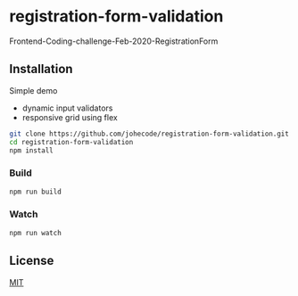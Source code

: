 # registration-form-validation
Frontend-Coding-challenge-Feb-2020-RegistrationForm

## Installation

Simple demo
- dynamic input validators
- responsive grid using flex

```sh
git clone https://github.com/johecode/registration-form-validation.git
cd registration-form-validation
npm install
```

### Build

```sh
npm run build
```

### Watch

```sh
npm run watch
```

## License

[MIT](https://github.com/johecode/registration-form-validation/blob/main/README.md)